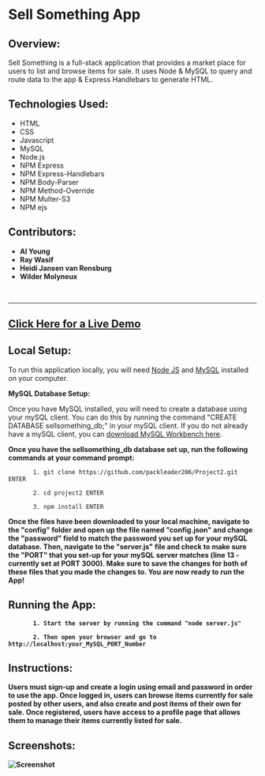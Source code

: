 # Sell Something App

## Overview:

Sell Something is a full-stack application that provides a market place for users to list and browse items for sale. It uses Node & MySQL to query and route data to the app & Express Handlebars to generate HTML.

## Technologies Used:
- HTML
- CSS
- Javascript
- MySQL
- Node.js
- NPM Express
- NPM Express-Handlebars
- NPM Body-Parser
- NPM Method-Override
- NPM Multer-S3
- NPM ejs

## Contributors:

- <strong>Al Young</strong>
- <strong>Ray Wasif</strong>
- <strong>Heidi Jansen van Rensburg</strong>
- <strong>Wilder Molyneux</strong>
<br>
<hr>

## [Click Here for a Live Demo](https://thawing-reaches-85632.herokuapp.com/)

## Local Setup:

To run this application locally, you will need <a href="https://nodejs.org/en/download/">Node JS</a> and <a href="https://dev.mysql.com/doc/refman/5.6/en/installing.html">MySQL</a> installed on your computer.

<strong>MySQL Database Setup:</strong>

Once you have MySQL installed, you will need to create a database using your mySQL client. You can do this by running the command "CREATE DATABASE sellsomething_db;" in your mySQL client. If you do not already have a mySQL client, you can <a href="https://dev.mysql.com/downloads/workbench/">download MySQL Workbench here</a>. 

<strong>Once you have the sellsomething_db database set up, run the following commands at your command prompt:</strong>

           1. git clone https://github.com/packleader206/Project2.git ENTER
           
           2. cd project2 ENTER
           
           3. npm install ENTER
           
<strong>Once the files have been downloaded to your local machine, navigate to the "config" folder and open up the file named "config.json" and change the "password" field to match the password you set up for your mySQL database. Then, navigate to the "server.js" file and check to make sure the "PORT" that you set-up for your mySQL server matches (line 13 - currently set at PORT 3000).  Make sure to save the changes for both of these files that you made the changes to. You are now ready to run the App!             
                      
           
## Running the App:

           1. Start the server by running the command "node server.js"
           
           2. Then open your browser and go to http://localhost:your_MySQL_PORT_Number 


## Instructions:

Users must sign-up and create a login using email and password in order to use the app. Once logged in, users can browse items currently for sale posted by other users, and also create and post items of their own for sale.  Once registered, users have access to a profile page that allows them to manage their items currently listed for sale.   

## Screenshots:
            
 <img src="https://packleader206.github.io/burger/public/assets/img/screenshot.png" alt="Screenshot">
 
 <br>
